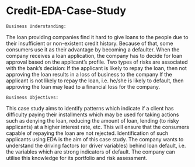 # Credit-EDA-Case-Study
	Business Understanding: 
The loan providing companies find it hard to give loans to the 
people due to their insufficient or non-existent credit history. 
Because of that, some consumers use it as their advantage by 
becoming a defaulter. When the company receives a loan 
application, the company has to decide for loan approval based 
on the applicant’s profile. Two types of risks are associated 
with the bank’s decision: 
If the applicant is likely to repay the loan, then not approving 
the loan results in a loss of business to the company 
If the applicant is not likely to repay the loan, i.e. he/she is 
likely to default, then approving the loan may lead to a 
financial loss for the company. 


	Business Objectives: 
This case study aims to identify patterns which indicate if a 
client has difficulty paying their installments which may be 
used for taking actions such as denying the loan, reducing the 
amount of loan, lending (to risky applicants) at a higher 
interest rate, etc. This will ensure that the consumers capable 
of repaying the loan are not rejected. Identification of such 
applicants using EDA is the aim of this case study. The company 
wants to understand the driving factors (or driver variables) 
behind loan default, i.e. the variables which are strong 
indicators of default. The company can utilise this knowledge 
for its portfolio and risk assessment.
